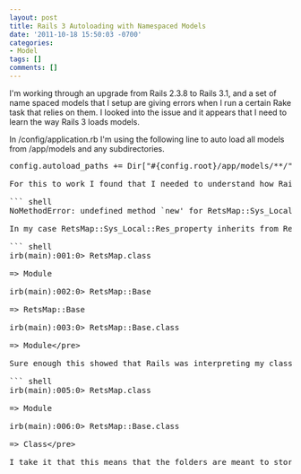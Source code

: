 ```yaml
---
layout: post
title: Rails 3 Autoloading with Namespaced Models
date: '2011-10-18 15:50:03 -0700'
categories:
- Model
tags: []
comments: []
---
```

I'm working through an upgrade from Rails 2.3.8 to Rails 3.1, and a set of name spaced models that I setup are giving errors when I run a certain Rake task that relies on them. I looked into the issue and it appears that I need to learn the way Rails 3 loads models.

In &#47;config&#47;application.rb I'm using the following line to auto load all models from &#47;app&#47;models and any subdirectories.

<pre class="brush:rails">config.autoload_paths += Dir["#{config.root}&#47;app&#47;models&#47;**&#47;"]<&#47;pre>

For this to work I found that I needed to understand how Rails 3 interprets the folder and filenames. Some models weren't even registering as available, so I created folders for each class and put their files under each folder. This seemed to resolve some errors, but then I was receiving errors when I would try to instantiate a new object from one of the defined classes in the Rails console:

``` shell
NoMethodError: undefined method `new' for RetsMap::Sys_Local::Res_property::Class_1:Module<&#47;pre>

In my case RetsMap::Sys_Local::Res_property inherits from RetsMap::Base, and RetsMap::Sys_Local::Res_property::Class_1 inherits from RetsMap::Sys_Local::Res_property. I then tried to see why I was receiving this mention of 'Module' at the end of my 'Class_1' by starting with RetsMap::Base.

``` shell
irb(main):001:0> RetsMap.class

=> Module

irb(main):002:0> RetsMap::Base

=> RetsMap::Base

irb(main):003:0> RetsMap::Base.class

=> Module<&#47;pre>

Sure enough this showed that Rails was interpreting my class as a module. Since these sub-classes inherit from RetsMap::Base, which is loading as a Module, I figured that I needed to start there. I moved the file which defined the class from &#47;app&#47;models&#47;rets_map&#47;base&#47; folder to &#47;app&#47;models&#47;rets_map&#47;base.rb and this caused the class to load as a class.

``` shell
irb(main):005:0> RetsMap.class

=> Module

irb(main):006:0> RetsMap::Base.class

=> Class<&#47;pre>

I take it that this means that the folders are meant to store modules, with the files representing the classes. At the same time, a subdirectory must be created for each subsequent namespace or else you'll receive an error that it was expecting the file to define itself in the namespace of the folder it belongs to. If you create a file in a directory with the same name as the directory, it can define a class for that namespace instead of being loaded as a module.

